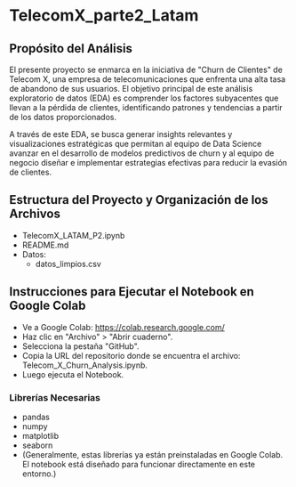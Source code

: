 <h1>TelecomX_parte2_Latam</h1>

<h2>Propósito del Análisis</h2>

<p>El presente proyecto se enmarca en la iniciativa de "Churn de Clientes" de Telecom X, una empresa de telecomunicaciones que enfrenta una alta tasa de abandono de sus usuarios. El objetivo principal de este análisis exploratorio de datos (EDA) es comprender los factores subyacentes que llevan a la pérdida de clientes, identificando patrones y tendencias a partir de los datos proporcionados.

A través de este EDA, se busca generar insights relevantes y visualizaciones estratégicas que permitan al equipo de Data Science avanzar en el desarrollo de modelos predictivos de churn y al equipo de negocio diseñar e implementar estrategias efectivas para reducir la evasión de clientes.</P>

<h2>Estructura del Proyecto y Organización de los Archivos</h2>

- TelecomX_LATAM_P2.ipynb
- README.md
- Datos:
  - datos_limpios.csv   

<h2>Instrucciones para Ejecutar el Notebook en Google Colab</h2>

- Ve a Google Colab: https://colab.research.google.com/
- Haz clic en "Archivo" > "Abrir cuaderno".
- Selecciona la pestaña "GitHub".
- Copia la URL del repositorio donde se encuentra el archivo: Telecom_X_Churn_Analysis.ipynb.
- Luego ejecuta el Notebook. 

<h3>Librerías Necesarias</h3>

- pandas
- numpy
- matplotlib
- seaborn
- (Generalmente, estas librerías ya están preinstaladas en Google Colab. El notebook está diseñado para funcionar directamente en este entorno.)
